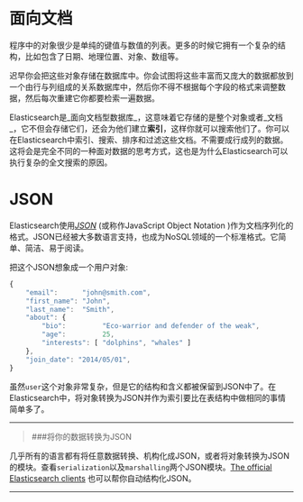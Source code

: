 # 面向文档

程序中的对象很少是单纯的键值与数值的列表。更多的时候它拥有一个复杂的结构，比如包含了日期、地理位置、对象、数组等。

迟早你会把这些对象存储在数据库中。你会试图将这些丰富而又庞大的数据都放到一个由行与列组成的关系数据库中，然后你不得不根据每个字段的格式来调整数据，然后每次重建它你都要检索一遍数据。

Elasticsearch是_面向文档型数据库_，这意味着它存储的是整个对象或者_文档_，它不但会存储它们，还会为他们建立**索引**，这样你就可以搜索他们了。你可以在Elasticsearch中索引、搜索、排序和过滤这些文档。不需要成行成列的数据。这将会是完全不同的一种面对数据的思考方式，这也是为什么Elasticsearch可以执行复杂的全文搜索的原因。


# JSON

Elasticsearch使用[_JSON_](http://en.wikipedia.org/wiki/Json) (或称作JavaScript
Object Notation )作为文档序列化的格式。JSON已经被大多数语言支持，也成为NoSQL领域的一个标准格式。它简单、简洁、易于阅读。

把这个JSON想象成一个用户对象:

```js
{
    "email":      "john@smith.com",
    "first_name": "John",
    "last_name":  "Smith",
    "about": {
        "bio":         "Eco-warrior and defender of the weak",
        "age":         25,
        "interests": [ "dolphins", "whales" ]
    },
    "join_date": "2014/05/01",
}
```

虽然`user`这个对象非常复杂，但是它的结构和含义都被保留到JSON中了。在Elasticsearch中，将对象转换为JSON并作为索引要比在表结构中做相同的事情简单多了。

***
>###将你的数据转换为JSON

几乎所有的语言都有将任意数据转换、机构化成JSON，或者将对象转换为JSON的模块。查看`serialization`以及`marshalling`两个JSON模块。[The official Elasticsearch clients](http://www.elasticsearch.org/guide) 也可以帮你自动结构化JSON。

***
